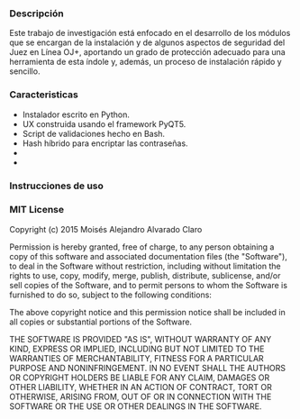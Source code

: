 ### Descripción
  Este trabajo de investigación está enfocado en el desarrollo de los módulos que se encargan de la instalación y de algunos aspectos de seguridad del Juez en Línea OJ+, aportando un grado de protección adecuado para una herramienta de esta índole y, además, un proceso de instalación rápido y sencillo.



### Caracteristicas
  * Instalador escrito en Python.
  * UX construida usando el framework PyQT5.
  * Script de validaciones hecho en Bash.
  * Hash híbrido para encriptar las contraseñas.
  * 
  *


### Instrucciones de uso



### MIT License

Copyright (c) 2015 Moisés Alejandro Alvarado Claro

Permission is hereby granted, free of charge, to any person obtaining a copy
of this software and associated documentation files (the "Software"), to deal
in the Software without restriction, including without limitation the rights
to use, copy, modify, merge, publish, distribute, sublicense, and/or sell
copies of the Software, and to permit persons to whom the Software is
furnished to do so, subject to the following conditions:

The above copyright notice and this permission notice shall be included in all
copies or substantial portions of the Software.

THE SOFTWARE IS PROVIDED "AS IS", WITHOUT WARRANTY OF ANY KIND, EXPRESS OR
IMPLIED, INCLUDING BUT NOT LIMITED TO THE WARRANTIES OF MERCHANTABILITY,
FITNESS FOR A PARTICULAR PURPOSE AND NONINFRINGEMENT. IN NO EVENT SHALL THE
AUTHORS OR COPYRIGHT HOLDERS BE LIABLE FOR ANY CLAIM, DAMAGES OR OTHER
LIABILITY, WHETHER IN AN ACTION OF CONTRACT, TORT OR OTHERWISE, ARISING FROM,
OUT OF OR IN CONNECTION WITH THE SOFTWARE OR THE USE OR OTHER DEALINGS IN THE
SOFTWARE.
